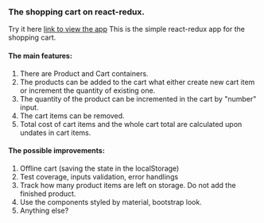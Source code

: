 ### The shopping cart on react-redux. 
Try it here [link to view the app](https://vitalikplus.github.io/shopping-cart-react-redux/ "mycart-react-redux app")
This is the simple react-redux app for the shopping cart.  

#### The main features: 
1. There are Product and Cart containers. 
2. The products can be added to the cart what either create new cart item or increment the quantity of existing one. 
3. The quantity of the product can be incremented in the cart by "number" input. 
4. The cart items can be removed. 
5. Total cost of cart items and the whole cart total are calculated upon undates in cart items.

#### The possible improvements: 
1. Offline cart (saving the state in the localStorage)
2. Test coverage, inputs validation, error handlings 
3. Track how many product items are left on storage. Do not add the finished product. 
4. Use the components styled by material, bootstrap look.
5. Anything else? 

